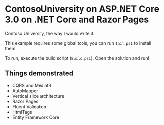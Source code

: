 # ContosoUniversity on ASP.NET Core 3.0 on .NET Core and Razor Pages

Contoso University, the way I would write it.

This example requires some global tools, you can run `Init.ps1` to install them.

To run, execute the build script (`Build.ps1`). Open the solution and run!

## Things demonstrated

- CQRS and MediatR
- AutoMapper
- Vertical slice architecture
- Razor Pages
- Fluent Validation
- HtmlTags
- Entity Framework Core
